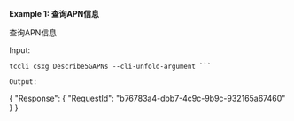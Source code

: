 **Example 1: 查询APN信息**

查询APN信息

Input: 

```
tccli csxg Describe5GAPNs --cli-unfold-argument ```

Output: 
```
{
    "Response": {
        "RequestId": "b76783a4-dbb7-4c9c-9b9c-932165a67460"
    }
}
```

